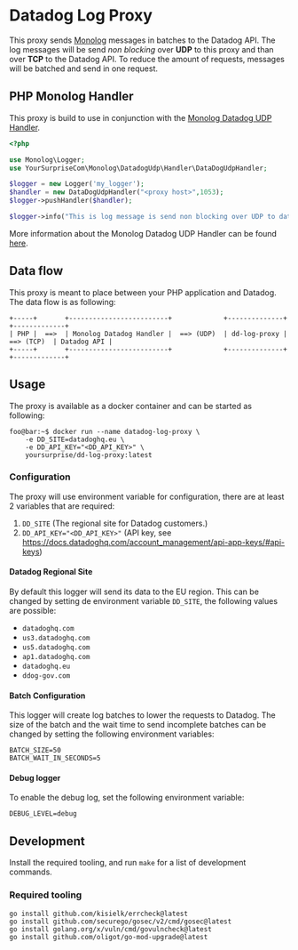 # Datadog Log Proxy
This proxy sends [Monolog](https://github.com/Seldaek/monolog) messages in batches to the Datadog API. The log messages will be send *non blocking* over **UDP** to this proxy and than over **TCP** to the Datadog API. To reduce the amount of requests, messages will be batched and send in one request.

## PHP Monolog Handler
This proxy is build to use in conjunction with the [Monolog Datadog UDP Handler](https://github.com/YourSurpriseCom/monolog-dd-udp-handler).


```PHP
<?php

use Monolog\Logger;
use YourSurpriseCom\Monolog\DatadogUdp\Handler\DataDogUdpHandler;

$logger = new Logger('my_logger');
$handler = new DataDogUdpHandler("<proxy host>",1053);
$logger->pushHandler($handler);

$logger->info("This is log message is send non blocking over UDP to datadog!");
```

More information about the Monolog Datadog UDP Handler can be found [here](https://github.com/YourSurpriseCom/monolog-dd-udp-handler).

## Data flow
This proxy is meant to place between your PHP application and Datadog. The data flow is as following:


```
+-----+       +-------------------------+             +--------------+             +-------------+ 
| PHP |  ==>  | Monolog Datadog Handler |  ==> (UDP)  | dd-log-proxy |  ==> (TCP)  | Datadog API |
+-----+       +-------------------------+             +--------------+             +-------------+ 
```

## Usage
The proxy is available as a docker container and can be started as following:

```shell
foo@bar:~$ docker run --name datadog-log-proxy \
    -e DD_SITE=datadoghq.eu \
    -e DD_API_KEY="<DD_API_KEY>" \
    yoursurprise/dd-log-proxy:latest
```

### Configuration
The proxy will use environment variable for configuration, there are at least 2 variables that are required:

1. `DD_SITE` (The regional site for Datadog customers.)
2. `DD_API_KEY="<DD_API_KEY>"` (API key, see https://docs.datadoghq.com/account_management/api-app-keys/#api-keys)

#### Datadog Regional Site
By default this logger will send its data to the EU region.
This can be changed by setting de environment variable `DD_SITE`, the following values are possible:

* `datadoghq.com`
* `us3.datadoghq.com`
* `us5.datadoghq.com`
* `ap1.datadoghq.com`
* `datadoghq.eu`
* `ddog-gov.com`

#### Batch Configuration
This logger will create log batches to lower the requests to Datadog. The size of the batch and the wait time to send incomplete batches can be changed by setting the following environment variables:

```
BATCH_SIZE=50
BATCH_WAIT_IN_SECONDS=5
```

#### Debug logger
To enable the debug log, set the following environment variable:

`DEBUG_LEVEL=debug`

## Development
Install the required tooling, and run `make` for a list of development commands.

### Required tooling
```
go install github.com/kisielk/errcheck@latest
go install github.com/securego/gosec/v2/cmd/gosec@latest
go install golang.org/x/vuln/cmd/govulncheck@latest
go install github.com/oligot/go-mod-upgrade@latest
```